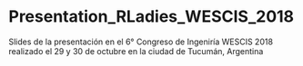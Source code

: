 # Presentation_RLadies_WESCIS_2018
Slides de la presentación en el 6° Congreso de Ingeniría WESCIS 2018 realizado el 29 y 30 de octubre en la ciudad de Tucumán, Argentina
